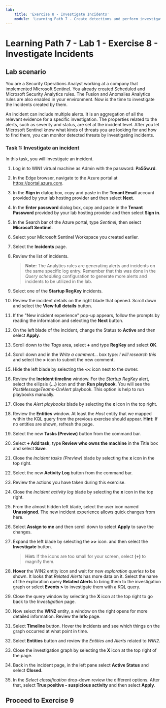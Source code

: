 ```yaml
---
lab:
    title: 'Exercise 8 - Investigate Incidents'
    module: 'Learning Path 7 - Create detections and perform investigations using Microsoft Sentinel'
---
```


# Learning Path 7 - Lab 1 - Exercise 8 - Investigate Incidents

## Lab scenario


You are a Security Operations Analyst working at a company that implemented Microsoft Sentinel. You already created Scheduled and Microsoft Security Analytics rules. The Fusion and Anomalies Analytics rules are also enabled in your environment. Now is the time to investigate the Incidents created by them.

An incident can include multiple alerts. It is an aggregation of all the relevant evidence for a specific investigation. The properties related to the alerts, such as severity and status, are set at the incident level. After you let Microsoft Sentinel know what kinds of threats you are looking for and how to find them, you can monitor detected threats by investigating incidents.


### Task 1: Investigate an incident

In this task, you will investigate an incident.

1. Log in to WIN1 virtual machine as Admin with the password: **Pa55w.rd**.  

1. In the Edge browser, navigate to the Azure portal at https://portal.azure.com.

1. In the **Sign in** dialog box, copy and paste in the **Tenant Email** account provided by your lab hosting provider and then select **Next**.

1. In the **Enter password** dialog box, copy and paste in the **Tenant Password** provided by your lab hosting provider and then select **Sign in**.

1. In the Search bar of the Azure portal, type *Sentinel*, then select **Microsoft Sentinel**.

1. Select your Microsoft Sentinel Workspace you created earlier.

1. Select the **Incidents** page.

1. Review the list of incidents.

    >**Note:** The Analytics rules are generating alerts and incidents on the same specific log entry. Remember that this was done in the *Query scheduling* configuration to generate more alerts and incidents to be utilized in the lab.
  
1. Select one of the **Startup RegKey** incidents.

1. Review the incident details on the right blade that opened. Scroll down and select the **View full details** button.

1. If the "New incident experience" pop-up appears, follow the prompts by reading the information and selecting the **Next** button.

1. On the left blade of the incident, change the Status to **Active** and then select **Apply**.

1. Scroll down to the *Tags* area, select **+** and type **RegKey** and select **OK**.

1. Scroll down and in the *Write a comment...* box type: *I will research this* and select the **>** icon to submit the new comment.

1. Hide the left blade by selecting the **<<** icon next to the owner.

1. Review the **Incident timeline** window. For the *Startup RegKey* alert, select the ellipsis **(...)** icon and then **Run playbook**. You will see the *PostMessageTeams-OnAlert* playbook. This option is help to run playbooks manually.

1. Close the *Alert playbooks* blade by selecting the **x** icon in the top right.

1. Review the **Entities** window. At least the *Host* entity that we mapped within the KQL query from the previous exercise should appear. **Hint:** If no entities are shown, refresh the page.

1. Select the new **Tasks (Preview)** button from the command bar.

1. Select **+ Add task**, type **Review who owns the machine** in the Title box and select **Save**.

1. Close the *Incident tasks (Preview)* blade by selecting the **x** icon in the top right.

1. Select the new **Activity Log** button from the command bar.

1. Review the actions you have taken during this exercise.

1. Close the *Incident activity log* blade by selecting the **x** icon in the top right.

1. From the almost hidden left blade, select the user icon named **Unassigned**. The new incident experience allows quick changes from here.

1. Select **Assign to me** and then scroll down to select **Apply** to save the changes.

1. Expand the left blade by selecting the **>>** icon. and then select the **Investigate** button.

    >**Hint:** If the icons are too small for your screen, select **(+)** to magnify them.

1. **Hover** the WIN2 entity icon and wait for new *exploration queries* to be shown. It looks that *Related Alerts* has more data on it. Select the name of the exploration query **Related Alerts** to bring them to the investigation graph or select **Events >** to investigate them with a KQL query.

1. Close the query window by selecting the **X** icon at the top right to go back to the *Investigation* page.

1. Now select the **WIN2** entity, a window on the right opens for more detailed information. Review the **Info** page.

1. Select **Timeline** button. Hover the incidents and see which things on the graph occurred at what point in time.

1. Select **Entities** button and review the *Entities* and *Alerts* related to *WIN2*.

1. Close the investigation graph by selecting the **X** icon at the top right of the page.

1. Back in the incident page, in the left pane select **Active Status** and select **Closed**. 

1. In the *Select classification* drop-down review the different options. After that, select **True positive - suspicious activity** and then select **Apply**.

## Proceed to Exercise 9
